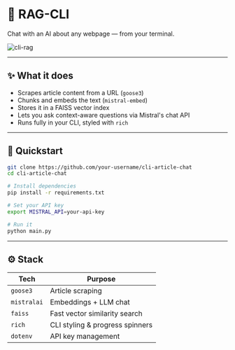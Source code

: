 # 🧠 RAG-CLI

Chat with an AI about any webpage — from your terminal.

![cli-rag](https://github.com/user-attachments/assets/d5a3263c-be23-479e-ab29-d613347f0aa3)

---

## ✨ What it does

- Scrapes article content from a URL (`goose3`)
- Chunks and embeds the text (`mistral-embed`)
- Stores it in a FAISS vector index
- Lets you ask context-aware questions via Mistral's chat API
- Runs fully in your CLI, styled with `rich`

---

## 🚀 Quickstart

```bash
git clone https://github.com/your-username/cli-article-chat
cd cli-article-chat

# Install dependencies
pip install -r requirements.txt

# Set your API key
export MISTRAL_API=your-api-key

# Run it
python main.py
```

---

## ⚙️ Stack

| Tech         | Purpose                            |
|--------------|------------------------------------|
| `goose3`     | Article scraping                   |
| `mistralai`  | Embeddings + LLM chat              |
| `faiss`      | Fast vector similarity search      |
| `rich`       | CLI styling & progress spinners    |
| `dotenv`     | API key management                 |

